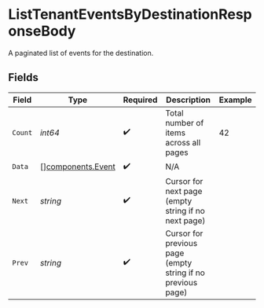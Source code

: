 # ListTenantEventsByDestinationResponseBody

A paginated list of events for the destination.


## Fields

| Field                                                       | Type                                                        | Required                                                    | Description                                                 | Example                                                     |
| ----------------------------------------------------------- | ----------------------------------------------------------- | ----------------------------------------------------------- | ----------------------------------------------------------- | ----------------------------------------------------------- |
| `Count`                                                     | *int64*                                                     | :heavy_check_mark:                                          | Total number of items across all pages                      | 42                                                          |
| `Data`                                                      | [][components.Event](../../models/components/event.md)      | :heavy_check_mark:                                          | N/A                                                         |                                                             |
| `Next`                                                      | *string*                                                    | :heavy_check_mark:                                          | Cursor for next page (empty string if no next page)         |                                                             |
| `Prev`                                                      | *string*                                                    | :heavy_check_mark:                                          | Cursor for previous page (empty string if no previous page) |                                                             |